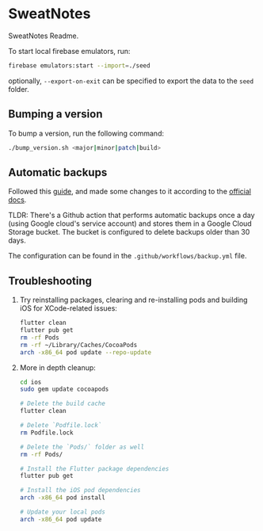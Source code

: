 # SweatNotes

SweatNotes Readme.

To start local firebase emulators, run:

   ```bash
   firebase emulators:start --import=./seed
   ```
optionally, `--export-on-exit` can be specified to export the data to the `seed` folder.

## Bumping a version

To bump a version, run the following command:

```bash
./bump_version.sh <major|minor|patch|build>
```

## Automatic backups

Followed this [guide](https://fireship.io/snippets/firestore-automated-backups/), and made some changes to it according to the [official docs](https://github.com/google-github-actions/setup-gcloud).

TLDR: There's a Github action that performs automatic backups once a day (using Google cloud's service account) and stores them in a Google Cloud Storage bucket. The bucket is configured to delete backups older than 30 days.

The configuration can be found in the `.github/workflows/backup.yml` file.

## Troubleshooting

1. Try reinstalling packages, clearing and re-installing pods and building iOS for XCode-related issues:

    ```bash
    flutter clean
    flutter pub get
    rm -rf Pods
    rm -rf ~/Library/Caches/CocoaPods
    arch -x86_64 pod update --repo-update
    ```

2. More in depth cleanup:

    ```bash
    cd ios
    sudo gem update cocoapods
    
    # Delete the build cache
    flutter clean
    
    # Delete `Podfile.lock`
    rm Podfile.lock
    
    # Delete the `Pods/` folder as well
    rm -rf Pods/
    
    # Install the Flutter package dependencies
    flutter pub get
    
    # Install the iOS pod dependencies
    arch -x86_64 pod install
    
    # Update your local pods
    arch -x86_64 pod update
    ```
